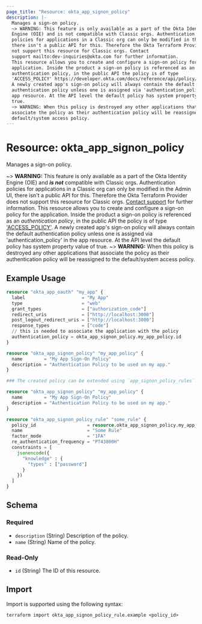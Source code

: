 ```yaml
---
page_title: "Resource: okta_app_signon_policy"
description: |-
  Manages a sign-on policy.
  ~> WARNING: This feature is only available as a part of the Okta Identity
  Engine (OIE) and is not compatible with Classic orgs. Authentication
  policies for applications in a Classic org can only be modified in the Admin UI,
  there isn't a public API for this. Therefore the Okta Terraform Provider does
  not support this resource for Classic orgs. Contact
  support mailto:dev-inquiries@okta.com for further information.
  This resource allows you to create and configure a sign-on policy for the
  application. Inside the product a sign-on policy is referenced as an
  authentication policy, in the public API the policy is of type
  'ACCESS_POLICY' https://developer.okta.com/docs/reference/api/policy/#policy-object.
  A newly created app's sign-on policy will always contain the default
  authentication policy unless one is assigned via 'authentication_policy' in the
  app resource. At the API level the default policy has system property value of
  true.
  ~> WARNING: When this policy is destroyed any other applications that
  associate the policy as their authentication policy will be reassigned to the
  default/system access policy.
---
```


# Resource: okta_app_signon_policy

Manages a sign-on policy.
		
~> **WARNING:** This feature is only available as a part of the Okta Identity
Engine (OIE) and ***is not*** compatible with Classic orgs. Authentication
policies for applications in a Classic org can only be modified in the Admin UI,
there isn't a public API for this. Therefore the Okta Terraform Provider does
not support this resource for Classic orgs. [Contact
support](mailto:dev-inquiries@okta.com) for further information.
This resource allows you to create and configure a sign-on policy for the
application. Inside the product a sign-on policy is referenced as an
_authentication policy_, in the public API the policy is of type
['ACCESS_POLICY'](https://developer.okta.com/docs/reference/api/policy/#policy-object).
A newly created app's sign-on policy will always contain the default
authentication policy unless one is assigned via 'authentication_policy' in the
app resource. At the API level the default policy has system property value of
true.
~> **WARNING:** When this policy is destroyed any other applications that
associate the policy as their authentication policy will be reassigned to the
default/system access policy.

## Example Usage

```terraform
resource "okta_app_oauth" "my_app" {
  label                     = "My App"
  type                      = "web"
  grant_types               = ["authorization_code"]
  redirect_uris             = ["http://localhost:3000"]
  post_logout_redirect_uris = ["http://localhost:3000"]
  response_types            = ["code"]
  // this is needed to associate the application with the policy
  authentication_policy = okta_app_signon_policy.my_app_policy.id
}

resource "okta_app_signon_policy" "my_app_policy" {
  name        = "My App Sign-On Policy"
  description = "Authentication Policy to be used on my app."
}

### The created policy can be extended using `app_signon_policy_rules`.

resource "okta_app_signon_policy" "my_app_policy" {
  name        = "My App Sign-On Policy"
  description = "Authentication Policy to be used on my app."
}

resource "okta_app_signon_policy_rule" "some_rule" {
  policy_id                   = resource.okta_app_signon_policy.my_app_policy.id
  name                        = "Some Rule"
  factor_mode                 = "1FA"
  re_authentication_frequency = "PT43800H"
  constraints = [
    jsonencode({
      "knowledge" : {
        "types" : ["password"]
      }
    })
  ]
}
```

<!-- schema generated by tfplugindocs -->
## Schema

### Required

- `description` (String) Description of the policy.
- `name` (String) Name of the policy.

### Read-Only

- `id` (String) The ID of this resource.

## Import

Import is supported using the following syntax:

```shell
terraform import okta_app_signon_policy_rule.example <policy_id>
```
